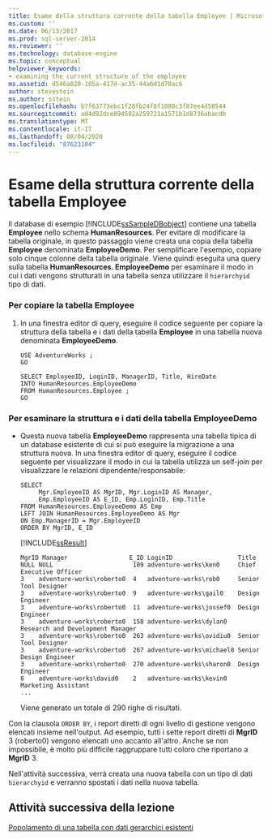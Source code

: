 ```yaml
---
title: Esame della struttura corrente della tabella Employee | Microsoft Docs
ms.custom: ''
ms.date: 06/13/2017
ms.prod: sql-server-2014
ms.reviewer: ''
ms.technology: database-engine
ms.topic: conceptual
helpviewer_keywords:
- examining the current structure of the employee
ms.assetid: d546a820-105a-417d-ac35-44a6d1d70ac6
author: stevestein
ms.author: sstein
ms.openlocfilehash: b7f63773ebc1f28fb24f8f1000c3f87ee4d50544
ms.sourcegitcommit: ad4d92dce894592a259721a1571b1d8736abacdb
ms.translationtype: MT
ms.contentlocale: it-IT
ms.lasthandoff: 08/04/2020
ms.locfileid: "87623104"
---
```

# <a name="examining-the-current-structure-of-the-employee-table"></a>Esame della struttura corrente della tabella Employee
   Il database di esempio [!INCLUDE[ssSampleDBobject](../../includes/sssampledbobject-md.md)] contiene una tabella **Employee** nello schema **HumanResources**. Per evitare di modificare la tabella originale, in questo passaggio viene creata una copia della tabella **Employee** denominata **EmployeeDemo**. Per semplificare l'esempio, copiare solo cinque colonne della tabella originale. Viene quindi eseguita una query sulla tabella **HumanResources. EmployeeDemo** per esaminare il modo in cui i dati vengono strutturati in una tabella senza utilizzare il `hierarchyid` tipo di dati.  
  
### <a name="to-copy-the-employee-table"></a>Per copiare la tabella Employee  
  
1.  In una finestra editor di query, eseguire il codice seguente per copiare la struttura della tabella e i dati della tabella **Employee** in una tabella nuova denominata **EmployeeDemo**.  
  
    ```  
    USE AdventureWorks ;  
    GO  
  
    SELECT EmployeeID, LoginID, ManagerID, Title, HireDate   
    INTO HumanResources.EmployeeDemo   
    FROM HumanResources.Employee ;  
    GO  
    ```  
  
### <a name="to-examine-the-structure-and-data-of-the-employeedemo-table"></a>Per esaminare la struttura e i dati della tabella EmployeeDemo  
  
-   Questa nuova tabella **EmployeeDemo** rappresenta una tabella tipica di un database esistente di cui si può eseguire la migrazione a una struttura nuova. In una finestra editor di query, eseguire il codice seguente per visualizzare il modo in cui la tabella utilizza un self-join per visualizzare le relazioni dipendente/responsabile:  
  
    ```  
    SELECT   
         Mgr.EmployeeID AS MgrID, Mgr.LoginID AS Manager,   
         Emp.EmployeeID AS E_ID, Emp.LoginID, Emp.Title  
    FROM HumanResources.EmployeeDemo AS Emp  
    LEFT JOIN HumanResources.EmployeeDemo AS Mgr  
    ON Emp.ManagerID = Mgr.EmployeeID  
    ORDER BY MgrID, E_ID  
    ```  
  
     [!INCLUDE[ssResult](../../includes/ssresult-md.md)]  
  
    ```  
    MgrID Manager                 E_ID LoginID                  Title  
    NULL NULL                      109 adventure-works\ken0     Chief Executive Officer  
    3    adventure-works\roberto0  4   adventure-works\rob0     Senior Tool Designer  
    3    adventure-works\roberto0  9   adventure-works\gail0    Design Engineer  
    3    adventure-works\roberto0  11  adventure-works\jossef0  Design Engineer  
    3    adventure-works\roberto0  158 adventure-works\dylan0   Research and Development Manager  
    3    adventure-works\roberto0  263 adventure-works\ovidiu0  Senior Tool Designer  
    3    adventure-works\roberto0  267 adventure-works\michael8 Senior Design Engineer  
    3    adventure-works\roberto0  270 adventure-works\sharon0  Design Engineer  
    6    adventure-works\david0    2   adventure-works\kevin0   Marketing Assistant  
    ...  
    ```  
  
     Viene generato un totale di 290 righe di risultati.  
  
 Con la clausola `ORDER BY`, i report diretti di ogni livello di gestione vengono elencati insieme nell'output. Ad esempio, tutti i sette report diretti di **MgrID** 3 (roberto0) vengono elencati uno accanto all'altro. Anche se non impossibile, è molto più difficile raggruppare tutti coloro che riportano a **MgrID** 3.  
  
 Nell'attività successiva, verrà creata una nuova tabella con un tipo di dati `hierarchyid` e verranno spostati i dati nella nuova tabella.  
  
## <a name="next-task-in-lesson"></a>Attività successiva della lezione  
 [Popolamento di una tabella con dati gerarchici esistenti](lesson-1-2-populating-a-table-with-existing-hierarchical-data.md)  
  
  

